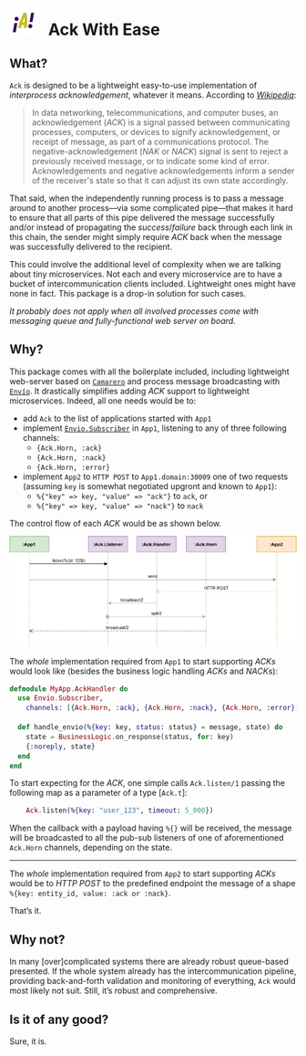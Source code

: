 # ![Ack Logo](https://raw.githubusercontent.com/am-kantox/ack/master/stuff/i/logo-48.png)   Ack With Ease

## What?

`Ack` is designed to be a lightweight easy-to-use implementation of _interprocess acknowledgement_, whatever it means. According to [_Wikipedia_](https://en.wikipedia.org/wiki/Acknowledgement_(data_networks)):

> In data networking, telecommunications, and computer buses, an acknowledgement (_ACK_) is a signal passed between communicating processes, computers, or devices to signify acknowledgement, or receipt of message, as part of a communications protocol. The negative-acknowledgement (_NAK_ or _NACK_) signal is sent to reject a previously received message, or to indicate some kind of error. Acknowledgements and negative acknowledgements inform a sender of the receiver's state so that it can adjust its own state accordingly.

That said, when the independently running process is to pass a message around to another process—via some complicated pipe—that makes it hard to ensure that all parts of this pipe delivered the message successfully and/or instead of propagating the _success_/_failure_ back through each link in this chain, the sender might simply require _ACK_ back when the message was successfully delivered to the recipient.

This could involve the additional level of complexity when we are talking about tiny microservices. Not each and every microservice are to have a bucket of intercommunication clients included. Lightweight ones might have none in fact. This package is a drop-in solution for such cases.

_It probably does not apply when all involved processes come with messaging queue and fully-functional web server on board._

## Why?

This package comes with all the boilerplate included, including lightweight web-server based on [`Camarero`](https://hexdocs.pm/camarero/camarero.html) and process message broadcasting with [`Envío`](https://hexdocs.pm/envio). It drastically simplifies adding _ACK_ support to lightweight microservices. Indeed, all one needs would be to:

- add `Ack` to the list of applications started with `App1`
- implement [`Envio.Subscriber`](https://hexdocs.pm/envio/Envio.Subscriber.html) in `App1`, listening to any of three following channels:
  - `{Ack.Horn, :ack}`
  - `{Ack.Horn, :nack}`
  - `{Ack.Horn, :error}`
- implement `App2` to `HTTP POST` to `App1.domain:30009` one of two requests (assuming `key` is somewhat negotiated upgront and known to `App1`):
  - `%{"key" => key, "value" => "ack"}` to `ack`, or
  - `%{"key" => key, "value" => "nack"}` to `nack`

The control flow of each _ACK_ would be as shown below.

![Ack Message Lifetime](https://raw.githubusercontent.com/am-kantox/ack/master/stuff/i/ack.png)

The _whole_ implementation required from `App1` to start supporting _ACKs_ would look like (besides the business logic handling _ACKs_ and _NACKs_):

```elixir
defmodule MyApp.AckHandler do
  use Envio.Subscriber,
    channels: [{Ack.Horn, :ack}, {Ack.Horn, :nack}, {Ack.Horn, :error}]

  def handle_envio(%{key: key, status: status} = message, state) do
    state = BusinessLogic.on_response(status, for: key)
    {:noreply, state}
  end
end
```

To start expecting for the _ACK_, one simple calls `Ack.listen/1` passing the following map as a parameter of a type [`Ack.t`]:

```elixir
    Ack.listen(%{key: "user_123", timeout: 5_000})
```

When the callback with a payload having `%{}` will be received, the message will be broadcasted to all the pub-sub listeners of one of aforementioned `Ack.Horn` channels, depending on the state.

---

The _whole_ implementation required from `App2` to start supporting _ACKs_ would be to _HTTP POST_ to the predefined endpoint the message of a shape `%{key: entity_id, value: :ack or :nack}`.

That’s it.

## Why not?

In many [over]complicated systems there are already robust queue-based presented. If the whole system already has the intercommunication pipeline, providing back-and-forth validation and monitoring of everything, `Ack` would most likely not suit. Still, it’s robust and comprehensive.

## Is it of any good?

Sure, it is.
